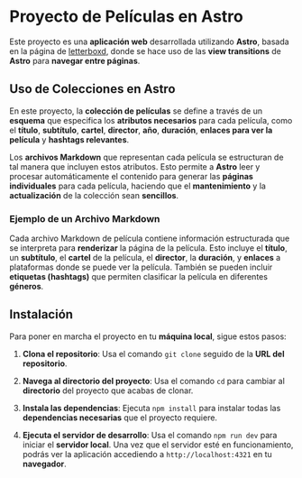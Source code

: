 # Proyecto de Películas en Astro

Este proyecto es una **aplicación web** desarrollada utilizando **Astro**, basada en la página de [letterboxd](https://letterboxd.com/), donde se hace uso de las **view transitions** de **Astro** para **navegar entre páginas**.

## Uso de Colecciones en Astro

En este proyecto, la **colección de películas** se define a través de un **esquema** que especifica los **atributos necesarios** para cada película, como el **título**, **subtítulo**, **cartel**, **director**, **año**, **duración**, **enlaces para ver la película** y **hashtags relevantes**.

Los **archivos Markdown** que representan cada película se estructuran de tal manera que incluyen estos atributos. Esto permite a **Astro** leer y procesar automáticamente el contenido para generar las **páginas individuales** para cada película, haciendo que el **mantenimiento** y la **actualización** de la colección sean **sencillos**.

### Ejemplo de un Archivo Markdown

Cada archivo Markdown de película contiene información estructurada que se interpreta para **renderizar** la página de la película. Esto incluye el **título**, un **subtítulo**, el **cartel** de la película, el **director**, la **duración**, y **enlaces** a plataformas donde se puede ver la película. También se pueden incluir **etiquetas (hashtags)** que permiten clasificar la película en diferentes **géneros**.

## Instalación

Para poner en marcha el proyecto en tu **máquina local**, sigue estos pasos:

1. **Clona el repositorio**: Usa el comando `git clone` seguido de la **URL del repositorio**.
   
2. **Navega al directorio del proyecto**: Usa el comando `cd` para cambiar al **directorio** del proyecto que acabas de clonar.

3. **Instala las dependencias**: Ejecuta `npm install` para instalar todas las **dependencias necesarias** que el proyecto requiere.

4. **Ejecuta el servidor de desarrollo**: Usa el comando `npm run dev` para iniciar el **servidor local**. Una vez que el servidor esté en funcionamiento, podrás ver la aplicación accediendo a `http://localhost:4321` en tu **navegador**.
